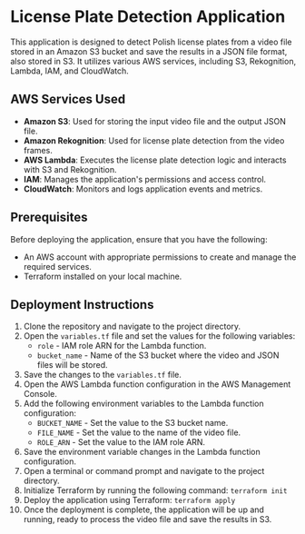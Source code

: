 # License Plate Detection Application

This application is designed to detect Polish license plates from a video file stored in an Amazon S3 bucket and save the results in a JSON file format, also stored in S3. It utilizes various AWS services, including S3, Rekognition, Lambda, IAM, and CloudWatch.

## AWS Services Used

- **Amazon S3**: Used for storing the input video file and the output JSON file.
- **Amazon Rekognition**: Used for license plate detection from the video frames.
- **AWS Lambda**: Executes the license plate detection logic and interacts with S3 and Rekognition.
- **IAM**: Manages the application's permissions and access control.
- **CloudWatch**: Monitors and logs application events and metrics.

## Prerequisites

Before deploying the application, ensure that you have the following:

- An AWS account with appropriate permissions to create and manage the required services.
- Terraform installed on your local machine.

## Deployment Instructions

1. Clone the repository and navigate to the project directory.
2. Open the `variables.tf` file and set the values for the following variables:
   - `role` - IAM role ARN for the Lambda function.
   - `bucket_name` - Name of the S3 bucket where the video and JSON files will be stored.
3. Save the changes to the `variables.tf` file.
4. Open the AWS Lambda function configuration in the AWS Management Console.
5. Add the following environment variables to the Lambda function configuration:
   - `BUCKET_NAME` - Set the value to the S3 bucket name.
   - `FILE_NAME` - Set the value to the name of the video file.
   - `ROLE_ARN` - Set the value to the IAM role ARN.
6. Save the environment variable changes in the Lambda function configuration.
7. Open a terminal or command prompt and navigate to the project directory.
8. Initialize Terraform by running the following command: `terraform init`
9. Deploy the application using Terraform: `terraform apply`
10. Once the deployment is complete, the application will be up and running, ready to process the video file and save the results in S3.
